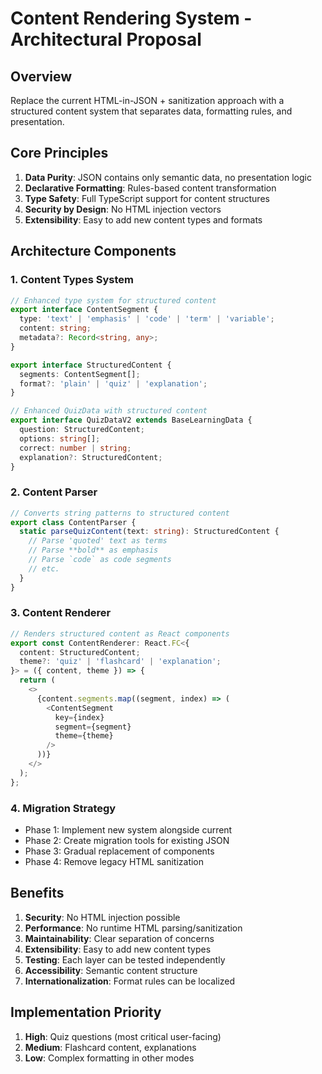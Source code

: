 # Content Rendering System - Architectural Proposal

## Overview
Replace the current HTML-in-JSON + sanitization approach with a structured content system that separates data, formatting rules, and presentation.

## Core Principles

1. **Data Purity**: JSON contains only semantic data, no presentation logic
2. **Declarative Formatting**: Rules-based content transformation
3. **Type Safety**: Full TypeScript support for content structures
4. **Security by Design**: No HTML injection vectors
5. **Extensibility**: Easy to add new content types and formats

## Architecture Components

### 1. Content Types System
```typescript
// Enhanced type system for structured content
export interface ContentSegment {
  type: 'text' | 'emphasis' | 'code' | 'term' | 'variable';
  content: string;
  metadata?: Record<string, any>;
}

export interface StructuredContent {
  segments: ContentSegment[];
  format?: 'plain' | 'quiz' | 'explanation';
}

// Enhanced QuizData with structured content
export interface QuizDataV2 extends BaseLearningData {
  question: StructuredContent;
  options: string[];
  correct: number | string;
  explanation?: StructuredContent;
}
```

### 2. Content Parser
```typescript
// Converts string patterns to structured content
export class ContentParser {
  static parseQuizContent(text: string): StructuredContent {
    // Parse 'quoted' text as terms
    // Parse **bold** as emphasis
    // Parse `code` as code segments
    // etc.
  }
}
```

### 3. Content Renderer
```typescript
// Renders structured content as React components
export const ContentRenderer: React.FC<{
  content: StructuredContent;
  theme?: 'quiz' | 'flashcard' | 'explanation';
}> = ({ content, theme }) => {
  return (
    <>
      {content.segments.map((segment, index) => (
        <ContentSegment 
          key={index} 
          segment={segment} 
          theme={theme} 
        />
      ))}
    </>
  );
};
```

### 4. Migration Strategy
- Phase 1: Implement new system alongside current
- Phase 2: Create migration tools for existing JSON
- Phase 3: Gradual replacement of components
- Phase 4: Remove legacy HTML sanitization

## Benefits

1. **Security**: No HTML injection possible
2. **Performance**: No runtime HTML parsing/sanitization
3. **Maintainability**: Clear separation of concerns
4. **Extensibility**: Easy to add new content types
5. **Testing**: Each layer can be tested independently
6. **Accessibility**: Semantic content structure
7. **Internationalization**: Format rules can be localized

## Implementation Priority

1. **High**: Quiz questions (most critical user-facing)
2. **Medium**: Flashcard content, explanations
3. **Low**: Complex formatting in other modes